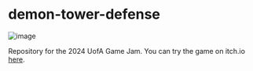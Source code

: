 # demon-tower-defense

![image](https://github.com/icarus-child/demon-tower-defense/assets/20296253/e1c398e9-e4f4-499d-8a65-18337e7f572f)

Repository for the 2024 UofA Game Jam.
You can try the game on itch.io [here](https://redhawkphyre.itch.io/demonic-defence).
